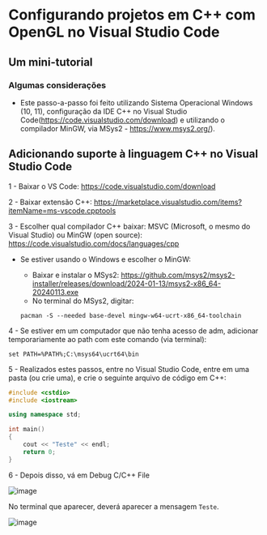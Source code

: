 # Configurando projetos em C++ com OpenGL no Visual Studio Code
## Um mini-tutorial

### Algumas considerações
- Este passo-a-passo foi feito utilizando Sistema Operacional Windows (10, 11), configuração da IDE C++ no Visual Studio Code(https://code.visualstudio.com/download) e utilizando o compilador MinGW, via MSys2 - https://www.msys2.org/).

## Adicionando suporte à linguagem C++ no Visual Studio Code

1 - Baixar o VS Code: https://code.visualstudio.com/download

2 - Baixar extensão C++: https://marketplace.visualstudio.com/items?itemName=ms-vscode.cpptools

3 - Escolher qual compilador C++ baixar: MSVC (Microsoft, o mesmo do Visual Studio) ou MinGW (open source): https://code.visualstudio.com/docs/languages/cpp

 - Se estiver usando o Windows e escolher o MinGW:
   - Baixar e instalar o MSys2: https://github.com/msys2/msys2-installer/releases/download/2024-01-13/msys2-x86_64-20240113.exe 
   - No terminal do MSys2, digitar:
     
    `pacman -S --needed base-devel mingw-w64-ucrt-x86_64-toolchain`


4 - Se estiver em um computador que não tenha acesso de adm, adicionar temporariamente ao path com este comando (via terminal): 

   `set PATH=%PATH%;C:\msys64\ucrt64\bin` 
     
5 - Realizados estes passos, entre no Visual Studio Code, entre em uma pasta (ou crie uma), e crie o seguinte arquivo de código em C++:
```cpp
#include <cstdio>
#include <iostream>

using namespace std;

int main()
{
    cout << "Teste" << endl;
    return 0;
}
```

6 - Depois disso, vá em Debug C/C++ File

![image](https://github.com/fellowsheep/FCG2024-1/assets/2465857/90da6ff2-653f-47e2-8800-15de70e8ef99)

No terminal que aparecer, deverá aparecer a mensagem `Teste`.

![image](https://github.com/fellowsheep/FCG2024-1/assets/2465857/0dcbc3cc-4545-4b5a-8416-c9b9bcec442e)




